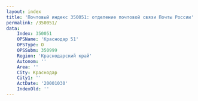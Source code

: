 ```yaml
---
layout: index
title: 'Почтовый индекс 350051: отделение почтовой связи Почты России'
permalink: /350051/
data:
    Index: 350051
    OPSName: 'Краснодар 51'
    OPSType: О
    OPSSubm: 350999
    Region: 'Краснодарский край'
    Autonom: ''
    Area: ''
    City: Краснодар
    City1: ''
    ActDate: '20001030'
    IndexOld: ''
---
```

